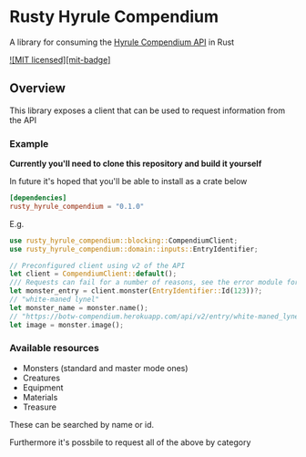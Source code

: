 # Rusty Hyrule Compendium

A library for consuming the [Hyrule Compendium API](https://gadhagod.github.io/Hyrule-Compendium-API/#/) in Rust

[![MIT licensed][mit-badge]][mit-url]

[mit-url]: https://github.com/Alastair-smith2/rusty_hyrule_compendium/LICENSE

## Overview

This library exposes a client that can be used to request information from the API

### Example

**Currently you'll need to clone this repository and build it yourself**

In future it's hoped that you'll be able to install as a crate below

```toml
[dependencies]
rusty_hyrule_compendium = "0.1.0"
```

E.g.

```rust
use rusty_hyrule_compendium::blocking::CompendiumClient;
use rusty_hyrule_compendium::domain::inputs::EntryIdentifier;

// Preconfigured client using v2 of the API
let client = CompendiumClient::default();
/// Requests can fail for a number of reasons, see the error module for available errors
let monster_entry = client.monster(EntryIdentifier::Id(123))?;
// "white-maned lynel"
let monster_name = monster.name();
// "https://botw-compendium.herokuapp.com/api/v2/entry/white-maned_lynel/image"
let image = monster.image();
```

### Available resources

- Monsters (standard and master mode ones)
- Creatures
- Equipment
- Materials
- Treasure

These can be searched by name or id.

Furthermore it's possbile to request all of the above by category
